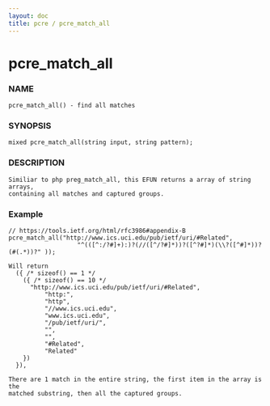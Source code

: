 ```yaml
---
layout: doc
title: pcre / pcre_match_all
---
```

# pcre_match_all

### NAME

    pcre_match_all() - find all matches

### SYNOPSIS

    mixed pcre_match_all(string input, string pattern);

### DESCRIPTION

    Similiar to php preg_match_all, this EFUN returns a array of string arrays,
    containing all matches and captured groups.

### Example
    // https://tools.ietf.org/html/rfc3986#appendix-B
    pcre_match_all("http://www.ics.uci.edu/pub/ietf/uri/#Related",
                       "^(([^:/?#]+):)?(//([^/?#]*))?([^?#]*)(\\?([^#]*))?(#(.*))?" ));

    Will return
      ({ /* sizeof() == 1 */
        ({ /* sizeof() == 10 */
          "http://www.ics.uci.edu/pub/ietf/uri/#Related",
              "http:",
              "http",
              "//www.ics.uci.edu",
              "www.ics.uci.edu",
              "/pub/ietf/uri/",
              "",
              "",
              "#Related",
              "Related"
        })
      }),

    There are 1 match in the entire string, the first item in the array is the
    matched substring, then all the captured groups.
